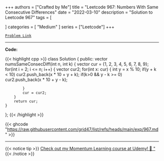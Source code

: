 
+++
authors = ["Crafted by Me"]
title = "Leetcode 967: Numbers With Same Consecutive Differences"
date = "2022-03-10"
description = "Solution to Leetcode 967"
tags = [
    
]
categories = [
    "Medium"
]
series = ["Leetcode"]
+++



[`Problem Link`](https://leetcode.com/problems/numbers-with-same-consecutive-differences/description/)

---

**Code:**

{{< highlight cpp >}}
class Solution {
public:
    vector<int> numsSameConsecDiff(int n, int k) {
        vector<int> cur = {1, 2, 3, 4, 5, 6, 7, 8, 9};
        for(int i = 2; i <= n; i++) {
            vector<int> cur2;
            for(int x: cur) {
                int y = x % 10;
                if(y + k < 10)
                    cur2.push_back(x * 10 + y + k);
                if(k>0 && y - k >= 0)
                    cur2.push_back(x * 10 + y - k);
                
            }
            cur = cur2;
        }
        return cur;
    }
};
{{< /highlight >}}

{{< ghcode "https://raw.githubusercontent.com/grid47/list/refs/heads/main/exp/967.md" >}}

---



{{< notice tip >}}
[Check out my Momentum Learning course at Udemy! 🚀 "](https://www.udemy.com/course/blind-75-the-data-structures-and-algorithms-essentials/)
{{< /notice >}}

